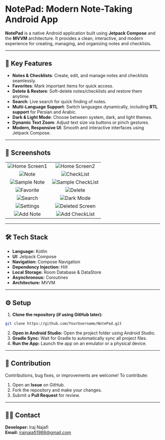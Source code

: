 # NotePad: Modern Note-Taking Android App

**NotePad** is a native Android application built using **Jetpack Compose** and the **MVVM** architecture. It provides a clean, interactive, and modern experience for creating, managing, and organizing notes and checklists.

---

## 🚀 Key Features

- **Notes & Checklists**: Create, edit, and manage notes and checklists seamlessly.
- **Favorites**: Mark important items for quick access.
- **Delete & Restore**: Soft-delete notes/checklists and restore them anytime.
- **Search**: Live search for quick finding of notes.
- **Multi-Language Support**: Switch languages dynamically, including **RTL support** for Persian and Arabic.
- **Dark & Light Mode**: Choose between system, dark, and light themes.
- **Dynamic Text Zoom**: Adjust text size via buttons or pinch gestures.
- **Modern, Responsive UI**: Smooth and interactive interfaces using Jetpack Compose.

---

## 📸 Screenshots

|  |  |
| :------------------------------: | :------------------------------: |
| ![Home Screen1](screenshots/homeScreen1.png) | ![Home Screen2](screenshots/homeScreen2.png) |
| ![Note](screenshots/note.png) | ![CheckList](screenshots/checkList.png) |
| ![Sample Note](screenshots/sampleNote.png) | ![Sample CheckList](screenshots/sampleCheckList.png) |
| ![Favorite](screenshots/favorites.png) | ![Delete](screenshots/delete.png) |
| ![Search](screenshots/search.png) | ![Dark Mode](screenshots/darkMode.png) |
| ![Settings](screenshots/settings.png) | ![Deleted Screen](screenshots/deleteScreen.png) |
| ![Add Note](screenshots/addNote.png) | ![Add CheckList](screenshots/addCheckList.png) |

---

## 🛠️ Tech Stack

- **Language:** Kotlin
- **UI:** Jetpack Compose
- **Navigation:** Compose Navigation
- **Dependency Injection:** Hilt
- **Local Storage:** Room Database & DataStore
- **Asynchronous:** Coroutines
- **Architecture:** MVVM

---

## ⚙️ Setup

1. **Clone the repository (if using GitHub later):**
```bash
git clone https://github.com/YourUsername/NotePad.git
```
2. **Open in Android Studio:** Open the project folder using Android Studio.
3. **Gradle Sync:** Wait for Gradle to automatically sync all project files.
4. **Run the App:** Launch the app on an emulator or a physical device.

---

## 🤝 Contribution

Contributions, bug fixes, or improvements are welcome! To contribute:

1. Open an **Issue** on GitHub.
2. Fork the repository and make your changes.
3. Submit a **Pull Request** for review.

---

## 👨‍💻 Contact

**Developer:** Iraj Najafi  
**Email:** irajnajafi1988@gmail.com
